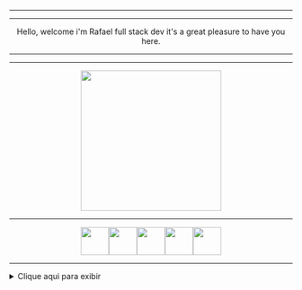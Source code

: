 ------------


------------
  
<p align="center">
Hello, welcome i'm Rafael full stack dev it's a great pleasure to have you here. 
</p>

------------


------------
<p align="center">
<img src="![rafalinkedin](https://user-images.githubusercontent.com/107640792/181052322-582aaaad-5eb4-4334-9fdc-bfb581be2e4c.png)
" width="250" height="250">
</p>



------------
<p align="center">
<img src="https://user-images.githubusercontent.com/107640792/175851149-6de2b516-971e-482b-a57b-0bfdedc0efd4.png" width="50" height="50"><img src="https://user-images.githubusercontent.com/107640792/175853352-671c86d7-d7b8-4db5-a3bd-eb206eda425c.png" width="50" height="50"><img src="https://user-images.githubusercontent.com/107640792/175851136-0caf357f-15f4-459a-b25d-c52f36de4ee3.png" width="50" height="50"><img src="https://user-images.githubusercontent.com/107640792/175851143-ea8b60af-af7f-4217-acdc-0d2b9c85d3d7.png" width="50" height="50"><img src="https://user-images.githubusercontent.com/107640792/176557185-516bc9ea-5abb-4cd2-b3a7-fee746ba297e.png" width="50" height="50">

</p>	

------------


<details>
<summary>Clique aqui para exibir</summary>
Ola aqui estão alguns exemplos de projetos
</details>
